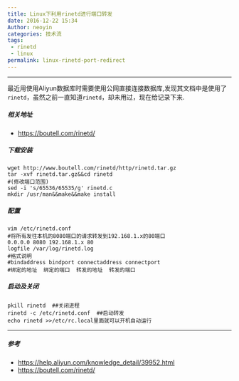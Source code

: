 ```yaml
---
title: Linux下利用rinetd进行端口转发
date: 2016-12-22 15:34
Author: neoyin
categories: 技术流
tags:
 - rinetd
 - linux
permalink: linux-rinetd-port-redirect
---
```


---

最近用使用Aliyun数据库时需要使用公网直接连接数据库,发现其文档中是使用了`rinetd`，虽然之前一直知道`rinetd`，却未用过，现在给记录下来.

##### 相关地址

- <https://boutell.com/rinetd/> 

##### 下载安装

```
wget http://www.boutell.com/rinetd/http/rinetd.tar.gz
tar -xvf rinetd.tar.gz&&cd rinetd
#(修改端口范围)
sed -i 's/65536/65535/g' rinetd.c 
mkdir /usr/man&&make&&make install
```

##### 配置

```
vim /etc/rinetd.conf
#将所有发往本机的8080端口的请求转发到192.168.1.x的80端口
0.0.0.0 8080 192.168.1.x 80
logfile /var/log/rinetd.log
#格式说明
#bindaddress bindport connectaddress connectport
#绑定的地址  绑定的端口  转发的地址  转发的端口
```

##### 启动及关闭

```
pkill rinetd  ##关闭进程
rinetd -c /etc/rinetd.conf  ##启动转发
echo rinetd >>/etc/rc.local里面就可以开机自动运行
```

---

##### 参考

- <https://help.aliyun.com/knowledge_detail/39952.html>
- <https://boutell.com/rinetd/>